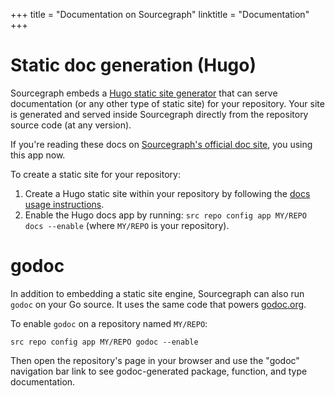 +++
title = "Documentation on Sourcegraph"
linktitle = "Documentation"
+++

# Static doc generation (Hugo)

Sourcegraph embeds a [Hugo static site generator](https://gohugo.io/)
that can serve documentation (or any other type of static site) for
your repository. Your site is generated and served inside Sourcegraph
directly from the repository source code (at any version).

If you're reading these docs on
[Sourcegraph's official doc site](https://src.sourcegraph.com/sourcegraph/.docs),
you using this app now.

To create a static site for your repository:

1. Create a Hugo static site within your repository by following the
   [docs usage instructions](https://src.sourcegraph.com/sourcegraph/.tree/platform/apps/docs/README.md).
1. Enable the Hugo docs app by running: `src repo config app MY/REPO docs --enable` (where `MY/REPO` is your repository).

# godoc

In addition to embedding a static site engine, Sourcegraph can also
run `godoc` on your Go source. It uses the same code that powers
[godoc.org](https://godoc.org/).

To enable `godoc` on a repository named `MY/REPO`:

```
src repo config app MY/REPO godoc --enable
```

Then open the repository's page in your browser and use the "godoc"
navigation bar link to see godoc-generated package, function, and type
documentation.
